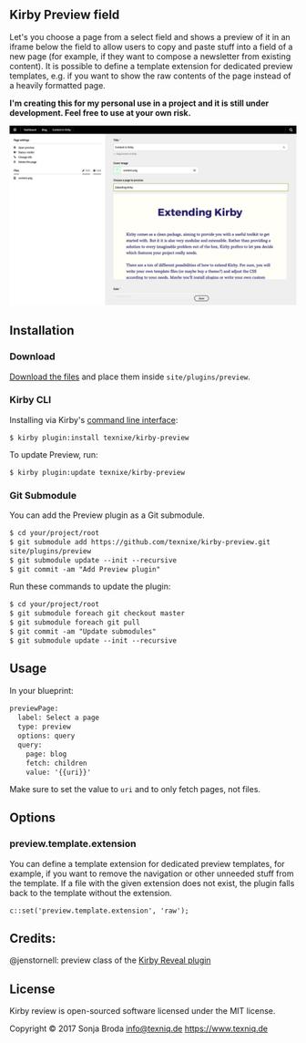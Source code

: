## Kirby Preview field

Let's you choose a page from a select field and shows a preview of it in an iframe below the field to allow users to copy and paste stuff into a field of a new page (for example, if they want to compose a newsletter from existing content). It is possible to define a template extension for dedicated preview templates, e.g. if you want to show the raw contents of the page instead of a heavily formatted page.

**I'm creating this for my personal use in a project and it is still under development. Feel free to use at your own risk.**

![](preview.png)
## Installation

### Download

[Download the files](https://github.com/texnixe/kirby-preview/archive/master.zip) and place them inside `site/plugins/preview`.

### Kirby CLI
Installing via Kirby's [command line interface](https://github.com/getkirby/cli):

    $ kirby plugin:install texnixe/kirby-preview

To update Preview, run:

    $ kirby plugin:update texnixe/kirby-preview

### Git Submodule
You can add the Preview plugin as a Git submodule.

    $ cd your/project/root
    $ git submodule add https://github.com/texnixe/kirby-preview.git site/plugins/preview
    $ git submodule update --init --recursive
    $ git commit -am "Add Preview plugin"

Run these commands to update the plugin:

    $ cd your/project/root
    $ git submodule foreach git checkout master
    $ git submodule foreach git pull
    $ git commit -am "Update submodules"
    $ git submodule update --init --recursive

## Usage

In your blueprint:

```
previewPage:
  label: Select a page
  type: preview
  options: query
  query:
    page: blog
    fetch: children
    value: '{{uri}}'
```

Make sure to set the value to `uri` and to only fetch pages, not files.

## Options

### preview.template.extension

You can define a template extension for dedicated preview templates, for example, if you want to remove the navigation or other unneeded stuff from the template. If a file with the given extension does not exist, the plugin falls back to the template without the extension.
```
c::set('preview.template.extension', 'raw');
```



## Credits:

@jenstornell: preview class of the [Kirby Reveal plugin](https://github.com/jenstornell/kirby-reveal)

## License

Kirby review is open-sourced software licensed under the MIT license.

Copyright © 2017 Sonja Broda info@texniq.de https://www.texniq.de
